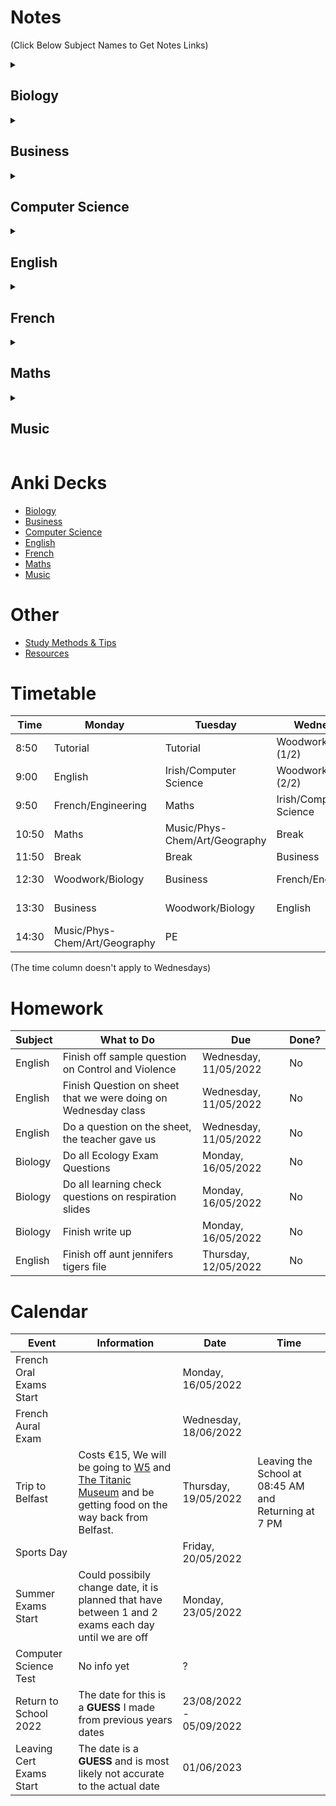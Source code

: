 # Notes
(Click Below Subject Names to Get Notes Links)

<details><summary><h2>Biology</h2></summary>
  
<h3 id="the-study-of-living-organisms">The Study of Living Organisms</h3>

<ul>
<li><a href="subjects/biology/syllabus-and-exam-structure.md">Syllabus &amp; Exam Structure</a></li>
<li><a href="subjects/biology/experiments/experiments.md">Experiments</a></li>
<li><a href="subjects/biology/terms-and-definitions.md">Terms &amp; Definitions</a></li>
</ul>
<h3 id="units-1-the-study-of-life">Units 1 - The Study of Life</h3>
<ul>
<li><a href="https://youtube.com/playlist?list=PLgPhtu6xzA1cwFwOLbYpxJTaJbUdZiC8O">Video Playlist for Unit 1</a></li>
<li><a href="">(A Search for a) Definition of Life &amp; Characteristics of Life</a></li>
<li><a href="">Scientific Method</a></li>
<li><a href="">Nutrition (&amp; Food)</a></li>
<h4 id="ecology">Ecology</h4>
<li><a href="">Ecology, Ecosystem, Biosphere, Habitat &amp; Niche</a></li>
<li><a href="">Environmental Factors</a></li>
<li><a href="subjects/biology/topics/unit-1/nutrient-recycling/nutrient-recycling.md">Nutrient Recycling</a></li>
<li><a href="subjects/biology/topics/unit-1/pyramid-of-numbers/pyramid-of-numbers.md">Pyramid of Numbers</a></li>
</ul>
<h3 id="units-2-the-cell">Units 2 - The Cell</h3>
<ul>
<li><a href="https://youtube.com/playlist?list=PLgPhtu6xzA1dnBCtGOPCN-ak7TARs-wu1">Video Playlist of Unit 2</a></li>
<li><a href="">The Cell</a></li>
</ul>
<h3 id="units-3-the-organism">Units 3 - The Organism</h3>
<ul>
<li><a href="https://youtube.com/playlist?list=PLgPhtu6xzA1f_J5DHWRNb_mcZw_2pYtO8">Video Playlist of Unit 3</a></li>
<li><a href="">Skeletal System</a></li>
<li><a href="">The Digestive System</a></li>
<li><a href="">Enzymes &amp; Metabolism</a></li>
<li><a href="">The Circulatory System</a></li>
<li><a href="">Movement of Molecules Across Cell Membranes</a></li>
<li><a href="">Homeostasis</a></li>
<li><a href="">The Human Breathing System</a></li>
<li><a href="">Excretion</a></li>
</ul>

  
</details>
<details><summary><h2>Business</h2></summary>
  
<ul>
<li><a href="subjects/business/answering-exam-questions.md">Answering Exam Questions</a></li>
</ul>
<h3>Unit 1: Introduction to People in Business</h3=>
<ul>
<li><a href="subjects/business/1-people-in-business.md">1. People in Business</a> - <a href="subjects/business/slides/1-people-in-business.pdf">Slides</a></li>
<li><a href="subjects/business/2-consumer-conflict.md">2. Consumer Conflict</a> - <a href="subjects/business/slides/2-consumer-conflict.pdf">Slides</a></li>
<li><a href="subjects/business/3-industrial-relations.md">3. Industrial Relations</a> - <a href="subjects/business/slides/3-industrial-relations.pdf">Slides</a></li>
</ul>
<h3>Unit 2: Enterprise</h3=>
<ul>
<li><a href="">4. Enterprise</a> - <a href="">Slides</a></li>
</ul>
<h3>Unit 3: Managing 1</h3>
<ul>
<li><a href="">5. Introduction to Management</a> - <a href="">Slides</a></li>
<li><a href="">6. Management Skills: Leading and Motivating</a> - <a href="">Slides</a></li>
<li><a href="">7. Management Skills: Communicating</a> - <a href="">Slides</a></li>
<li><a href="">8. Management Activities: Planning, Organising and Controlling</a> - <a href="">Slides</a></li>
</ul>
<h3>Unit 4: Managing 2</h3>
<ul>
<li><a href="">9. Human Resource Management</a> - <a href="">Slides</a></li>
<li><a href="">10. Managing Change</a> - <a href="">Slides</a></li>
<li><a href="">11. Insurance and Taxation</a> - <a href="">Slides</a></li>
<li><a href="">12. Monitoring a Business: Ratio Analysis</a> - <a href="">Slides</a></li>
<li><a href="">13. Finance</a> - <a href="">Slides</a></li>
</ul>
<h3>Unit 5: Business in Action</h3>
<ul>
<li><a href="">14. Identifying Business Opportunities</a> - <a href="">Slides</a></li>
<li><a href="">15. Business Start-Up</a> - <a href="">Slides</a></li>
<li><a href="">16. Market Analysis</a> - <a href="">Slides</a></li>
<li><a href="">17. The Marketing Mix</a> - <a href="">Slides</a></li>
<li><a href="">18. Business Expansion</a> - <a href="">Slides</a></li>
</ul>
<h3>Unit 6: Domestic Environment</h3>
<ul>
<li><a href="">19. Categories of Industury</a> - <a href="">Slides</a></li>
<li><a href="">20. Business Organisations</a> - <a href="">Slides</a></li>
<li><a href="">21. Business, the Economy and Government</a> - <a href="">Slides</a></li>
<li><a href="">22. Community Development</a> - <a href="">Slides</a>
  <ul><li><a href="subjects/business/business-ethics.md">Business Ethics</a> - <a href="">Slides</a></ul></li>
<li><a href="">23. Ethical, Social and Environmental Responsibility</a> - <a href="">Slides</a></li>
</ul>
<h3>Unit 7: International Environment</h3>
<ul>
<li><a href="">24. International Trade</a> - <a href="">Slides</a></li>
<li><a href="subjects/business/25-eu.md">25. The European Union</a> - <a href="">Slides</a></li>
<li><a href="">26. Global Business</a> - <a href="">Slides</a></li>
<li><a href="">27. The Applied Business Question (ABQ)</a> - <a href="">Slides</a></li>
</ul>
  
</details>
<details><summary><h2>Computer Science</h2></summary>
  
<ul>
<li><a href="subjects/computer-science/python-programming/exam-structure.md">Exam Structure</a></li>
<li><a href="subjects/computer-science/python-programming/data.md">Data</a></li>
<li><a href="subjects/computer-science/python-programming/data-feminism.md">Data Feminism</a></li>
<li><a href="subjects/computer-science/python-programming/AI.md">Artificial Intelligence</a></li>
<li><a href="subjects/computer-science/python-programming/computer-components.md">Computer Components</a></li>
</ul>
<h3><a href="subjects/computer-science/python-programming/python-programming.md">Python Programming</a></h3>
<ul>
<li><a href="subjects/computer-science/python-programming/">Numerical Python</a></li>
<li><a href="subjects/computer-science/python-programming/">Variables</a></li>
<li><a href="subjects/computer-science/python-programming/">volumesphere.py</a></li>
<li><a href="subjects/computer-science/python-programming/">Inputs</a></li>
<li><a href="subjects/computer-science/python-programming/">Boolean Logic</a></li>
<li><a href="subjects/computer-science/python-programming/">Conditionals</a></li>
</ul>
  
</details>
<details><summary><h2>English</h2></summary>
  
<a href="subjects/english/summer-exam.md">Summer Exam Stuff</a>
<h3>Composition</h3>
<h3>Texts</h3>
<ul>
<li><a href="subjects/english/texts/casablanca.md">Casablanca</a></li>
<li><a href="subjects/english/texts/dolls-house/dolls-house.md">A Doll's House</a></li>
<li><a href="subjects/english/texts/room/room.md">Room</a></li>
</ul>
<h3>Poetry</h3>
<h4>Rudyard Kipling</h4>
<ul><li><a href="subjects/english/poetry/if.md">If</a></li></ul>
<h4> William Butler Yeats (W. B. Yeats)
<ul><li><a href="subjects/english/poetry/the-lake-isle-of-innisfree.md">The Lake Isle of Innisfree</a></li></ul>
<h4>Elizabeth Bishop</h4>
<h4>Emily Dickinson</h4>
<h4>John Donne</h4>
<h4>Patrick Kavanagh</h4>
<h4>Derek Mahon</h4>
<h4>Paula Meehan</h4>
<h4>Adrienne Rich</h4>
<ul><li><a href="subjects/english/poetry/aunt-jennifer-tigers.md">Aunt Jennifer's Tigers</a></li></ul>
<!--Where to find poems: [https://www.poetryfoundation.org/](https://www.poetryfoundation.org/)-->

<h3 id="exam-structure">Exam Structure</h3>
<ul>
<li><a href="exam-structure/exam-structure.md">Exam Structure</a></li>
<li><a href="exam-structure/breakdown-of-marks.md">Breakdown of Marks</a></li>
<li><a href="exam-structure/marking-criteria.md">Marking Criteria</a></li>
<li><a href="exam-structure/modes-of-comparison.md">Modes of Comparison (2023)</a></li>
<li><a href="exam-structure/comprehension-question-b.md">Comprehension: Question B</a></li>
</ul>

  
</details>
<details><summary><h2>French</h2></summary>
  
<h3 id="paul-rickard-era-5th-year-">Paul Rickard Era (5th Year)</h3>
<ul>
<li><a href="subjects/french/paul-era/vocabulary.md">Vocabulary & Phrases</a></li>
<li><a href="subjects/french/paul-era/how-to-write-a-diary-entry.md">How to write a Diary Entry</a></li>
<li><a href="subjects/french/paul-era/opinion-question.md">The Opinion Question</a></li>
</ul>
<ul>
<h4 id="grammar">Grammar</h4>
<li><a href="subjects/french/paul-era/grammar/adjectives.md">Adjectives</a></li>
<h5 id="tenses">Tenses</h5>
<li><a href="subjects/french/paul-era/grammar/tenses/past-tense.md">Past Tense</a></li>
<li><a href="subjects/french/paul-era/grammar/tenses/near-future-tense.md">Near Future Tense</a></li>
<li><a href="subjects/french/paul-era/grammar/tenses/future-tense.md">Future Tense</a></li>
<li><a href="subjects/french/paul-era/grammar/tenses/conditional-tense.md">Conditional Tense</a></li>
<h5 id="verbs">Verbs</h5>
<li><a href="subjects/french/paul-era/grammar/verbs/modal-verbs.md">The Modal Verbs</a></li>
<li><a href="subjects/french/paul-era/verbs/spelling-changes-to-verbs.md">Spelling Changes to Verbs</a></li>
<li><a href="subjects/french/paul-era/grammar/verbs/porter.md">Porter - To Wear</a></li>
</ul>

  
</details>
<details><summary><h2>Maths</h2></summary>

<h3 id="algebra">Algebra</h3>
<ul>
<li><a href="">Factorising</a></li>
<li><a href="">Simultaneous Equations</a></li>
<li><a href="">Types of Functions</a></li>
</ul>

  
</details>
<details><summary><h2>Music</h2></summary>

<ul>
<li><a href="subjects/music/exam-structure/exam-structure.md">Exam Structure(s) and Marking</a></li>
<li><a href="subjects/music/elements-of-music/elements-of-music.md">Elements of Music</a></li>
<li><a href="subjects/music/orchestra/orchestra.md">The Orchestra</a></li>
</ul>
<h3 id="irish-music">Irish Music</h3>
<ul>
<li><a href="">Traditional Features of Irish Music</a></li>
<li><a href="">Traditional Instruments</a></li>
<li><a href="">Irish Dance Types</a></li>
<li><a href="">Sean Nós Singing</a></li>
<li><a href="">Irish Fusion</a></li>
<li><a href="">Types of Irish Songs</a></li>
<h4 id="essays">Essays</h4>
<li><a href="">Sean Nós</a></li>
<li><a href="">The Harping Tradition</a></li>
<li><a href="">Seán Ó Riada</a></li>
<li><a href="">Mícheál Ó Shuilleabháin</a></li>
<li><a href="">Céilí Bands</a></li>
<li><a href="">Irish Song Tradition</a></li>
<li><a href="">Irish Dance</a></li>
<li><a href="">Influence of traditional Irish Music on the Music of North America</a></li>
<li><a href="">Collectors</a></li>
<li><a href="">Edward Bunting</a></li>
<li><a href="">Regional Styles</a></li>
</ul>
<h3 id="music-theory">Music Theory</h3>
<ul>
<li><a href="">Note Names and Values</a></li>
<li><a href="">Clefs</a><h4 id="treble">Treble</h4>
</li>
<li><a href="">Treble Notes</a></li>
<li><a href="">Treble Key Signatures</a><h4 id="bass">Bass</h4>
</li>
<li><a href="">Bass Notes</a></li>
</ul>
<h3 id="set-works-set-a-">Set Works (Set A)</h3>
<ul>
<li><a href="subjects/music/set-works/romeo-and-juliet.md">Romeo &amp; Juilet Overture by Tchaikovsky</a></li>
<li><a href="subjects/music/set-works/bohemian-rhapsody.md">Bohemian Rhapsody by Queen</a></li>
<li><a href="subjects/music/set-works/piano-quartet.md">Piano Quartet No. 1 by Gerald Barry</a></li>
<li><a href="subjects/music/set-works/cantata-78.md">Cantata 78 &quot;Jesu Der Du Meine Seele” by Bach</a></li>
</ul>

  
</details>

# Anki Decks
- [Biology](https://github.com/cutthroat78/Leaving-Cert-Notes/releases/download/Biology/Biology.Leaving.Cert.apkg)
- [Business]()
- [Computer Science]()
- [English]()
- [French]()
- [Maths]()
- [Music]()
# Other
- [Study Methods & Tips](other/study.md)
- [Resources](other/resources.md)
# Timetable

| Time | Monday | Tuesday | Wednesday | Thursday | Friday |
| --- | --- | --- | --- | --- | --- |
| 8:50 | Tutorial | Tutorial | Woodwork/Biology (1/2) | Tutorial | Tutorial |
| 9:00 | English | Irish/Computer Science | Woodwork/Biology (2/2) | Maths | English |
| 9:50 | French/Engineering | Maths | Irish/Computer Science | Music/Phys-Chem/Art/Geography | Irish/Computer Science |
| 10:50 | Maths | Music/Phys-Chem/Art/Geography | Break | English | Maths |
| 11:50 | Break | Break | Business | Break | Break |
| 12:30 | Woodwork/Biology | Business | French/Engineering | Irish/Computer Science | Business |
| 13:30 | Business | Woodwork/Biology | English | Relation & Sexual Education | French/Engineering |
| 14:30 | Music/Phys-Chem/Art/Geography | PE || French/Engineering | Music/Phys-Chem/Art/Geography |

(The time column doesn't apply to Wednesdays)

# Homework

| Subject | What to Do | Due | Done? |
|-|-|-|-|
| English | Finish off sample question on Control and Violence | Wednesday, 11/05/2022 | No |
| English | Finish Question on sheet that we were doing on Wednesday class | Wednesday, 11/05/2022 | No |
| English | Do a question on the sheet, the teacher gave us | Wednesday, 11/05/2022 | No |
| Biology | Do all Ecology Exam Questions | Monday, 16/05/2022 | No |
| Biology | Do all learning check questions on respiration slides | Monday, 16/05/2022 | No |
| Biology | Finish write up | Monday, 16/05/2022 | No |
| English | Finish off aunt jennifers tigers file | Thursday, 12/05/2022 | No |

# Calendar

| Event | Information | Date | Time |
|-|-|-|-|
| French Oral Exams Start | | Monday, 16/05/2022 | |
| French Aural Exam | | Wednesday, 18/06/2022 | |
| Trip to Belfast | Costs €15, We will be going to [W5](https://w5online.co.uk/) and [The Titanic Museum](https://www.titanicbelfast.com/) and be getting food on the way back from Belfast. | Thursday, 19/05/2022 | Leaving the School at 08:45 AM and Returning at 7 PM |
| Sports Day | | Friday, 20/05/2022 | |
| Summer Exams Start | Could possibily change date, it is planned that have between 1 and 2 exams each day until we are off | Monday, 23/05/2022 | |
| Computer Science Test | No info yet | ? | |
| Return to School 2022 | The date for this is a **GUESS** I made from previous years dates | 23/08/2022 - 05/09/2022| |
| Leaving Cert Exams Start | The date is a **GUESS** and is most likely not accurate to the actual date | 01/06/2023 |

<!--
# Calendar Archive
## 5th Year
| French Test | Test on vocab from sheet | Wednesday, 27/04/2022 |
| Trip out to either Glendalough or Bray (Where will be decided on the day) | Leaving school at 9:00 AM and will be arriving back at the school at 2:30 PM. We are going with Graham Maher. If we do go to Glendalough, we will not be going up the mountains | Friday, 06/05/2022 | |
-->

<!--
# Homework Archive
## 5th Year
| Biology | Finish Ecology Booklet | Tuesday, 10/05/2022 | Yes |
| Biology | Do Question 11, Ecology Exam Question | Tuesday, 03/05/2022 | No |
| French | Get vocab from top of sheet and highlighted words on sheet and put into hardback notes | Wednesday, 27/04/2022  | No |
| Maths | Finish all questions on page 183 | Friday, 29/04/2022 | No |
| French | Get ten phrases that can be used to answer this question: "Est-ce que les portables devraieur être intendits dans les écoles Irlandais?" (Should phones be banned in Irish schools?) | Thursday, 28/04/2022 | No |
- Biology - Page 297 diagrams 27.5 and 27.6 into hardback - 07/03/2022
- English - Personal Essay (5 paragraphs): Write a personal essay in which you explore your sense of what a particular place means to you - 14/02/2022
- English - Room Booklet Comprehension Questions - 14/02/2022
- Biology - Finish Homeostasis Worksheet - 01/03/2022
- Maths - Questions 8, 9 and 11 - 03/03/2022
- [ ] Biology - page 301 question 1 & 2 - 08/03/2022
- [ ] French - Do page 142 Questions  - 14/03/2022
- [ ] Biology - do digital and physical write up on breathing rate test - 14/03/2022
- [ ] Business - page 458 Do Question A, B and C - 21/03/2022
- [ ] Biology - 
  - [x] 1. Watch video on teams 
  - [ ] 2. Copy diagram
    - [ ] a. urinary system handout
    - [x] b. label nephron diagram
    - [ ] c. copy diagram of nephron from pg. 316 of textbook into hardback
- [ ] Maths - page 142 questions: 3, 5, 8, 12 - 21/03/2022
- [ ] Biology - workbook page 87 - 16/03/2022
- [ ] Biology - 2016 Q12 on sheet - 21/03/2022
- [ ] French - Do question that is in markdown file on my pinephone - 23/03/2022
- [ ] Biology - Do Question 1 + 2 on Page 457 - 30/03/2022
- [ ] French - Do five questions on page - 31/03/2022
- [ ] English - Question 1-4 - 31/03/2022
- [ ] English - Write a paragraph on one of the Relationships in Room  - 01/04/2022
- [ ] Biology - Workbook Page 113 Q 1 (part e of 1), 2, 3, 4, 5, 6, 7 - 05/04/2022
- [ ] Biology - Study definitions scientific method - 05/04/2022
-->
